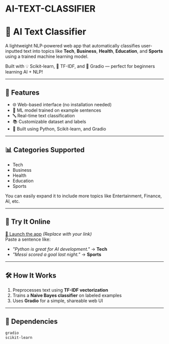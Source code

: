 # AI-TEXT-CLASSIFIER
# 🧠 AI Text Classifier

A lightweight NLP-powered web app that automatically classifies user-inputted text into topics like **Tech**, **Business**, **Health**, **Education**, and **Sports** using a trained machine learning model.

Built with 💡 Scikit-learn, 🧰 TF-IDF, and 🎨 Gradio — perfect for beginners learning AI + NLP!

---

## 🚀 Features

- 🌐 Web-based interface (no installation needed)
- 🧠 ML model trained on example sentences
- 🔤 Real-time text classification
- 📚 Customizable dataset and labels
- 💬 Built using Python, Scikit-learn, and Gradio

---

## 📊 Categories Supported

- Tech  
- Business  
- Health  
- Education  
- Sports  

You can easily expand it to include more topics like Entertainment, Finance, AI, etc.

---

## 🧪 Try It Online

[🔗 Launch the app](https://your-gradio-link.gradio.live) *(Replace with your link)*  
Paste a sentence like:  
- *"Python is great for AI development."* → **Tech**  
- *"Messi scored a goal last night."* → **Sports**

---

## 🛠️ How It Works

1. Preprocesses text using **TF-IDF vectorization**
2. Trains a **Naive Bayes classifier** on labeled examples
3. Uses **Gradio** for a simple, shareable web UI

---

## 🧰 Dependencies

```txt
gradio
scikit-learn

